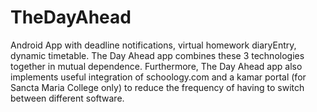 # TheDayAhead
Android App with deadline notifications, virtual homework diaryEntry, dynamic timetable.
The Day Ahead app combines these 3 technologies together in mutual dependence. 
Furthermore, The Day Ahead app also implements useful integration of schoology.com and a kamar portal (for Sancta Maria College only) to reduce the frequency of having to switch between different software.
